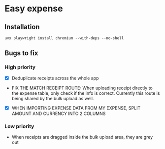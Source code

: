 # Easy expense

## Installation

`uvx playwright install chromium --with-deps --no-shell`

## Bugs to fix

### High priority

- [x] Deduplicate receipts across the whole app
- FIX THE MATCH RECEIPT ROUTE: When uploading receipt directly to the expense table, only check if the info is correct. Currently this route is being shared by the bulk upload as well.
- [x] WHEN IMPORTING EXPENSE DATA FROM MY EXPENSE, SPLIT AMOUNT AND CURRENCY INTO 2 COLUMNS

### Low priority

- When receipts are dragged inside the bulk upload area, they are grey out

